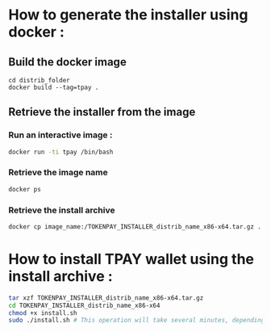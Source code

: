 # How to generate the installer using docker :

## Build the docker image

```
cd distrib_folder
docker build --tag=tpay .  
```

## Retrieve the installer from the image 

### Run an interactive image :

```bash
docker run -ti tpay /bin/bash
```

### Retrieve the image name

```bash
docker ps
```

### Retrieve the install archive 

```bash
docker cp image_name:/TOKENPAY_INSTALLER_distrib_name_x86-x64.tar.gz .
```

# How to install TPAY wallet using the install archive :

```bash
tar xzf TOKENPAY_INSTALLER_distrib_name_x86-x64.tar.gz
cd TOKENPAY_INSTALLER_distrib_name_x86-x64
chmod +x install.sh
sudo ./install.sh # This operation will take several minutes, depending on your connection
```

